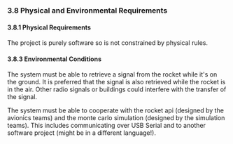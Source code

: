 ### 3.8 Physical and Environmental Requirements

#### 3.8.1 Physical Requirements

The project is purely software so is not constrained by physical rules.

#### 3.8.3 Environmental Conditions

The system must be able to retrieve a signal from the rocket while it's on the ground. It is preferred that the signal is also retrieved while the rocket is in the air. Other radio signals or buildings could interfere with the transfer of the signal.

The system must be able to cooperate with the rocket api (designed by the avionics teams) and the monte carlo simulation (designed by the simulation teams). This includes communicating over USB Serial and to another software project (might be in a different language!).